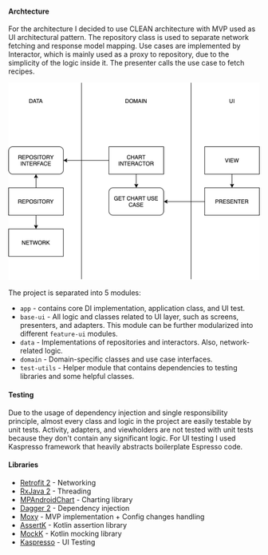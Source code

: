 
#### Archtecture

For the architecture I decided to use CLEAN architecture with MVP used as UI architectural pattern. The repository class is used to separate network fetching and response model mapping. Use cases are implemented by Interactor, which is mainly used as a proxy to repository, due to the simplicity of the logic inside it. The presenter calls the use case to fetch recipes.

![Architecture diagram](arch_diagram.png)

The project is separated into 5 modules:
* `app` - contains core DI implementation, application class, and UI test.
* `base-ui` - All logic and classes related to UI layer, such as screens, presenters, and adapters. This module can be further modularized into different `feature-ui` modules.
* `data` - Implementations of repositories and interactors. Also, network-related logic. 
* `domain` - Domain-specific classes and use case interfaces.
* `test-utils` - Helper module that contains dependencies to testing libraries and some helpful classes.

#### Testing
Due to the usage of dependency injection and single responsibility principle, almost every class and logic in the project are easily testable by unit tests. Activity, adapters, and viewholders are not tested with unit tests because they don't contain any significant logic.
For UI testing I used Kaspresso framework that heavily abstracts boilerplate Espresso code.

#### Libraries

* [Retrofit 2](https://square.github.io/retrofit/ "Retrofit 2") - Networking
* [RxJava 2](https://github.com/ReactiveX/RxJava "RxJava 2") - Threading
* [MPAndroidChart](https://github.com/PhilJay/MPAndroidChart "MPAndroidChart") - Charting library
* [Dagger 2](https://github.com/google/dagger "Dagger 2") - Dependency injection
* [Moxy](https://github.com/moxy-community/Moxy "Moxy") - MVP implementation + Config changes handling
* [AssertK](https://github.com/willowtreeapps/assertk) - Kotlin assertion library
* [MockK](https://mockk.io/) - Kotlin mocking library
* [Kaspresso](https://github.com/KasperskyLab/Kaspresso) - UI Testing
